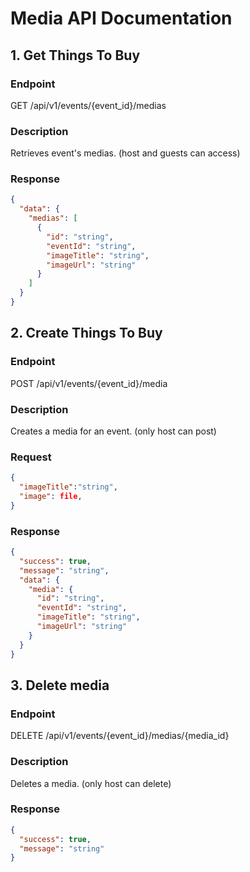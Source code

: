 # Media API Documentation

## 1. Get Things To Buy

### Endpoint

GET /api/v1/events/{event_id}/medias

### Description

Retrieves event's medias. (host and guests can access)

### Response

```json
{
  "data": {
    "medias": [
      {
        "id": "string",
        "eventId": "string",
        "imageTitle": "string",
        "imageUrl": "string"
      }
    ]
  }
}
```

## 2. Create Things To Buy

### Endpoint

POST /api/v1/events/{event_id}/media

### Description

Creates a media for an event. (only host can post)

### Request

```json
{
  "imageTitle":"string",
  "image": file,
}
```

### Response

```json
{
  "success": true,
  "message": "string",
  "data": {
    "media": {
      "id": "string",
      "eventId": "string",
      "imageTitle": "string",
      "imageUrl": "string"
    }
  }
}
```

## 3. Delete media

### Endpoint

DELETE /api/v1/events/{event_id}/medias/{media_id}

### Description

Deletes a media. (only host can delete)

### Response

```json
{
  "success": true,
  "message": "string"
}
```
